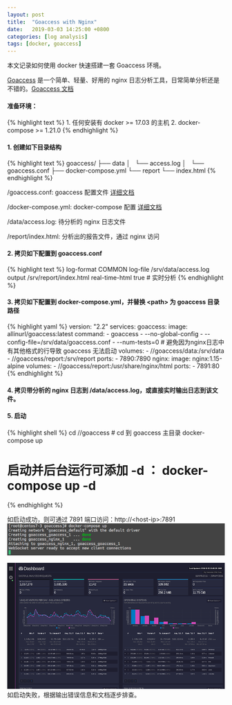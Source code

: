 ```yaml
---
layout: post
title:  "Goaccess with Nginx"
date:   2019-03-03 14:25:00 +0800
categories: [log analysis]
tags: [docker, goaccess]
---
```

本文记录如何使用 docker 快速搭建一套 Goaccess 环境。

[Goaccess](https://github.com/allinurl/goaccess) 是一个简单、轻量、好用的 nginx 日志分析工具，日常简单分析还是不错的。[Goaccess 文档](https://goaccess.io)

#### 准备环境： 
{% highlight text %}
    1. 任何安装有 docker >= 17.03 的主机
    2. docker-compose >= 1.21.0
{% endhighlight %}

#### 1. 创建如下目录结构
{% highlight text %}
goaccess/
├── data
│   └── access.log
│   └── goaccess.conf
├── docker-compose.yml
└── report
    └── index.html
{% endhighlight %}

/goaccess.conf: goaccess 配置文件 [详细文档](https://goaccess.io/man)

/docker-compose.yml: docker-compose 配置 [详细文档](https://docs.docker.com/compose/compose-file/)

/data/access.log: 待分析的 nginx 日志文件

/report/index.html: 分析出的报告文件，通过 nginx 访问

#### 2. 拷贝如下配置到 goaccess.conf
{% highlight text %}
log-format COMMON
log-file /srv/data/access.log
output /srv/report/index.html
real-time-html true # 实时分析
{% endhighlight %}

#### 3. 拷贝如下配置到 docker-compose.yml，并替换 \<path\> 为 goaccess 目录路径
{% highlight yaml %}
version: "2.2"
services:
  goaccess:
    image: allinurl/goaccess:latest
    command:
    - goaccess
    - --no-global-config
    - --config-file=/srv/data/goaccess.conf
    - --num-tests=0 # 避免因为nginx日志中有其他格式的行导致 goaccess 无法启动
    volumes:
    - /<path>/goaccess/data:/srv/data
    - /<path>/goaccess/report:/srv/report
    ports:
    - 7890:7890
  nginx:
    image: nginx:1.15-alpine
    volumes:
    - /<path>/goaccess/report:/usr/share/nginx/html
    ports:
    - 7891:80
{% endhighlight %}

#### 4. 拷贝带分析的 nginx 日志到 /data/access.log，或直接实时输出日志到该文件。
#### 5. 启动
{% highlight shell %}
cd /<path>/goaccess  # cd 到 goaccess 主目录
docker-compose up
# 启动并后台运行可添加 -d ： docker-compose up -d
{% endhighlight %}

如启动成功，则可通过 7891 端口访问：http://\<host-ip\>:7891
![compose-up](/assets/imgs/goaccess-docker-compose-up.png)

![goaccess-real-time-html](/assets/imgs/goaccess-real-time-html-gh.png)
如启动失败，根据输出错误信息和文档逐步排查。
